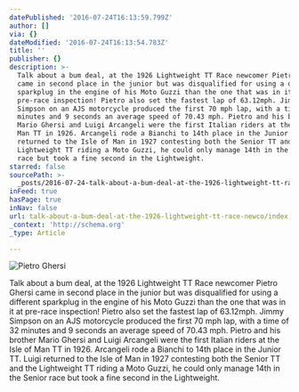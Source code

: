 ```yaml
---
datePublished: '2016-07-24T16:13:59.799Z'
author: []
via: {}
dateModified: '2016-07-24T16:13:54.783Z'
title: ''
publisher: {}
description: >-
  Talk about a bum deal, at the 1926 Lightweight TT Race newcomer Pietro Ghersi
  came in second place in the junior but was disqualified for using a different
  sparkplug in the engine of his Moto Guzzi than the one that was in it at
  pre-race inspection! Pietro also set the fastest lap of 63.12mph. Jimmy
  Simpson on an AJS motorcycle produced the first 70 mph lap, with a time of 32
  minutes and 9 seconds an average speed of 70.43 mph. Pietro and his brother
  Mario Ghersi and Luigi Arcangeli were the first Italian riders at the Isle of
  Man TT in 1926. Arcangeli rode a Bianchi to 14th place in the Junior TT. Luigi
  returned to the Isle of Man in 1927 contesting both the Senior TT and the
  Lightweight TT riding a Moto Guzzi, he could only manage 14th in the Senior
  race but took a fine second in the Lightweight.
starred: false
sourcePath: >-
  _posts/2016-07-24-talk-about-a-bum-deal-at-the-1926-lightweight-tt-race-newco.md
inFeed: true
hasPage: true
inNav: false
url: talk-about-a-bum-deal-at-the-1926-lightweight-tt-race-newco/index.html
_context: 'http://schema.org'
_type: Article

---
```

![Pietro Ghersi](https://the-grid-user-content.s3-us-west-2.amazonaws.com/5a28094f-4552-43f7-95ac-a412d64d2c4d.jpg)

Talk about a bum deal, at the 1926 Lightweight TT Race newcomer Pietro Ghersi came in second place in the junior but was disqualified for using a different sparkplug in the engine of his Moto Guzzi than the one that was in it at pre-race inspection! Pietro also set the fastest lap of 63.12mph. Jimmy Simpson on an AJS motorcycle produced the first 70 mph lap, with a time of 32 minutes and 9 seconds an average speed of 70.43 mph. Pietro and his brother Mario Ghersi and Luigi Arcangeli were the first Italian riders at the Isle of Man TT in 1926\. Arcangeli rode a Bianchi to 14th place in the Junior TT. Luigi returned to the Isle of Man in 1927 contesting both the Senior TT and the Lightweight TT riding a Moto Guzzi, he could only manage 14th in the Senior race but took a fine second in the Lightweight.